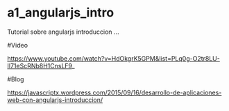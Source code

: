 # a1_angularjs_intro

Tutorial sobre angularjs introduccion ... 

#Video 

https://www.youtube.com/watch?v=HdOkgrK5GPM&list=PLq0g-O2tr8LU-Il71eScRNb8H1CnsLF9_

#Blog

https://javascriptx.wordpress.com/2015/09/16/desarrollo-de-aplicaciones-web-con-angularjs-introduccion/

